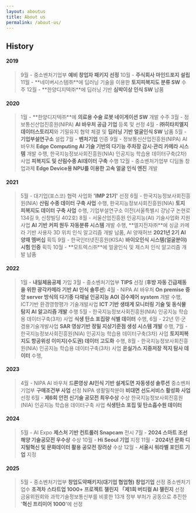 ```yaml
---
layout: aboutus
title: About us
permalink: /about-us/
---
```



## History

#### 2019

>9월 - 중소벤처기업부 **예비 창업자 패키지 선정**
10월 - **주식회사 마인드포지 설립**
11월 - **네이버시스템㈜**에 딥러닝 기술을 이용한 **토지피복지도 분류 SW** 수주
12월 - **한양디지텍㈜**에 딥러닝 기반 **심박이상 인식 SW** 납품

#### 2020

>1월 - **한양디지텍㈜**에 **의료용 수술 로봇 네이게이션 SW** 개발 수주
3월 - 정보통신산업진흥원(NIPA) **AI 바우처 공급 기업** 등록 및 선정
4월 - **㈜히타치엘지데이터스토리지**와 기밀유지 협약 체결 및 **딥러닝 기반 얼굴인식 SW** 납품
5월 - **기업부설연구소** 설립
7월 - **벤처기업** 인증
9월 - 정보통신산업진흥원(NIPA) AI 바우처 **Edge Computing AI 기술 기반의 다기능 주차장 감시·관리 카메라 시스템** 개발 수행,
          한국지능정보사회진흥원(NIA) 인공지능 학습용 데이터구축(2차) 사업 **피복지도 및 산림수종 AI데이터 구축** 수행
12월 - 중소벤처기업부 디딤돌 창업과제 **Edge Device용 NPU를 이용한 고속 얼굴 인식 엔진** 개발

#### 2021

>5월 - 대기업(포스코) 협력 사업화 **'IMP 21기'** 선정
6월 - 한국지능정보사회진흥원(NIA) **산림 수종 데이터 구축 사업** 수행,
          한국지능정보사회진흥원(NIA) **토지 피복지도 데이터 구축 사업** 수행,
          기업부설연구소 이전(서울특별시 강남구 논현로 134길 9, 신창빌딩 402호)
8월 - 서울산업진흥원 인공지능(AI) 기술사업화 지원사업 **AI 기반 커피 원두 자동분류 시스템** 개발 수행,
          **엘지전자㈜**에 싱글 카메라 기반 사용자 3D 위치 인식 알고리즘 개발 납품,
          AI 양재허브 **2021년 2기 AI 양재 멤버십** 획득
9월 - 한국인터넷진흥원(KISA) **바이오인식 시스템(얼굴분야) 시험 인증** 획득
10월 - **모트렉스㈜**에 얼굴인식 및 제스처 인식 알고리즘 개발 납품

#### 2022

>1월 - **내일체움공제** 가입
3월 - 중소벤처기업부 **TIPS** 선정 (**후방 자동 긴급제동을 위한 광각카메라 기반 AI 인식 솔루션**)
4월 - NIPA AI 바우처 **On premise 중앙 server 방식의 다기종 다채널 인공지능 AOI 검수제어 system** 개발 수행,
          ICT기반 환경영향평가 기술개발사업 **ICT 기반 생태계 모니터링 기술 및 동식물 탐지 AI 알고리즘 개발** 수행
5월 - 한국지능정보사회진흥원(NIA) 인공지능 학습용 데이터구축(3차) 사업 **식생 탄소 포집량 식별 데이터** 수행,
6월 - 22년 민·군겸용기술개발사업 **SAR 영상기반 정밀 지상기준점 생성 시스템 개발** 수행,
7월 - 한국지능정보사회진흥원(NIA) 인공지능 학습용 데이터구축(3차) 사업 **토지피복지도 항공위성 이미지(수도권) 데이터 고도화** 수행,
8월 - 한국지능정보사회진흥원(NIA) 인공지능 학습용 데이터구축(3차) 사업 **온실가스 지중저장 적지 탐사 데이터** 수행,


#### 2023

>4월 - NIPA AI 바우처 **드론영상 AI인식 기반 설계도면 자동생성 솔루션**
          중소벤처기업부 **구매조건부 사업** 선정
          NIPA 생활밀착분야 **비대면 선도서비스 활성화 사업** 선정
6월 - **제6회 안전 신기술 공모전 최우수상** 수상
          한국지능정보사회진흥원(NIA) 인공지능 학습용 데이터구축 사업 **식생탄소 포집 및 탄소흡수원 데이터**

#### 2024
> 5월 - AI Expo **제스처 기반 컨트롤러 Snapcam** 전시
7월 - **2024 스마트 조선해양 기술공모전 우수상** 수상
10월 - **Hi Seoul 기업** 지정
11월 - **2024년 문화 디지털혁신 및 문화데이터 활용 공모전 장려상** 수상
12월 - **서울시 워라벨 포인트 기업** 지정

#### 2025
> 5월 - 중소벤처기업부 **창업도약패키지(대기업 협업형) 창업기업** 선정
          중소벤처기업수 **초격차 스타트업 1000+ 프로젝트 챌린지 「제1회 버티컬 AI 챌린지** 선정
          금융위원회와 과학기술정보통신부를 비롯한 13개 정부 부처가 공동으로 추진한 '**혁신 프리미어 1000**'에 선정